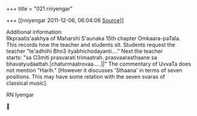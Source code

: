 +++
title = "021 rniyengar"

+++
[[rniyengar	2011-12-06, 06:04:06 [Source](https://groups.google.com/g/bvparishat/c/4Sf6qYT0uh4)]]



Additional information:  
Rkpraatis'aakhya of Maharshi S'aunaka 15th chapter Omkaara-paTala.  
This records how the teacher and students sit. Students request the  
teacher "te'adhiihi Bho3 ityabhichodayanti...." Next the teacher  
starts: "sa O3miti prasvarati trimaatrah. prasvaarasthaane sa  
bhavatyudaattah.\|chaturmaatrovaa.....\|\|" The commentary of UvvaTa does  
not mention "Harih." \[However it discusses 'Sthaana' in terms of seven  
positions. This may have some relation with the seven svaras of  
classical music\].

RN Iyengar



